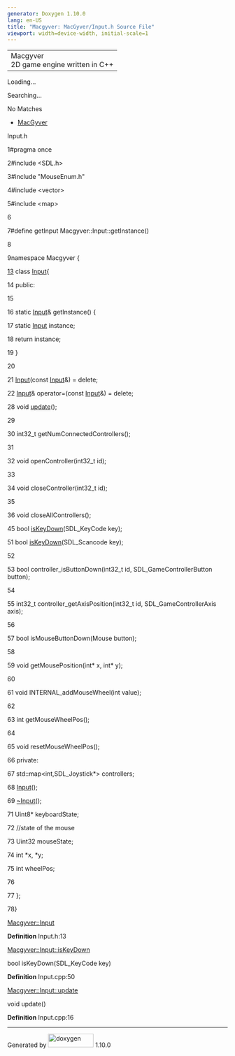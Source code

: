 ```yaml
---
generator: Doxygen 1.10.0
lang: en-US
title: "Macgyver: MacGyver/Input.h Source File"
viewport: width=device-width, initial-scale=1
---
```


<div id="top">

<div id="titlearea">

<table data-cellspacing="0" data-cellpadding="0">
<colgroup>
<col style="width: 100%" />
</colgroup>
<tbody>
<tr id="projectrow" class="odd">
<td id="projectalign"><div id="projectname">
Macgyver
</div>
<div id="projectbrief">
2D game engine written in C++
</div></td>
</tr>
</tbody>
</table>

</div>

<div id="main-nav">

</div>

<div id="MSearchSelectWindow"
onmouseover="return searchBox.OnSearchSelectShow()"
onmouseout="return searchBox.OnSearchSelectHide()"
onkeydown="return searchBox.OnSearchSelectKey(event)">

</div>

<div id="MSearchResultsWindow">

<div id="MSearchResults">

<div class="SRPage">

<div id="SRIndex">

<div id="SRResults">

</div>

<div id="Loading" class="SRStatus">

Loading...

</div>

<div id="Searching" class="SRStatus">

Searching...

</div>

<div id="NoMatches" class="SRStatus">

No Matches

</div>

</div>

</div>

</div>

</div>

<div id="nav-path" class="navpath">

- <a href="dir_e610925873bfe0bf19b07ca2b4f6d40b.html"
  class="el">MacGyver</a>

</div>

</div>

<div class="header">

<div class="headertitle">

<div class="title">

Input.h

</div>

</div>

</div>

<div class="contents">

<div class="fragment">

<div class="line">

<span id="l00001"></span><span class="lineno">
1</span><span class="preprocessor">\#pragma once</span>

</div>

<div class="line">

<span id="l00002"></span><span class="lineno">
2</span><span class="preprocessor">\#include \<SDL.h\></span>

</div>

<div class="line">

<span id="l00003"></span><span class="lineno">
3</span><span class="preprocessor">\#include "MouseEnum.h"</span>

</div>

<div class="line">

<span id="l00004"></span><span class="lineno">
4</span><span class="preprocessor">\#include \<vector\></span>

</div>

<div class="line">

<span id="l00005"></span><span class="lineno">
5</span><span class="preprocessor">\#include \<map\></span>

</div>

<div class="line">

<span id="l00006"></span><span class="lineno"> 6</span>

</div>

<div class="line">

<span id="l00007"></span><span class="lineno">
7</span><span class="preprocessor">\#define getInput
Macgyver::Input::getInstance()</span>

</div>

<div class="line">

<span id="l00008"></span><span class="lineno"> 8</span>

</div>

<div class="line">

<span id="l00009"></span><span class="lineno">
9</span><span class="keyword">namespace </span>Macgyver {

</div>

<div id="foldopen00013" class="foldopen" data-start="{" end="};">

<div class="line">

<span id="l00013"></span><span class="lineno">
<a href="class_macgyver_1_1_input.html" class="line">13</a></span>
<span class="keyword">class
</span><a href="class_macgyver_1_1_input.html" class="code hl_class">Input</a>{

</div>

<div class="line">

<span id="l00014"></span><span class="lineno"> 14</span>
<span class="keyword">public</span>:

</div>

<div class="line">

<span id="l00015"></span><span class="lineno"> 15</span>

</div>

<div class="line">

<span id="l00016"></span><span class="lineno"> 16</span>
<span class="keyword">static</span>
<a href="class_macgyver_1_1_input.html" class="code hl_class">Input</a>&
getInstance() {

</div>

<div class="line">

<span id="l00017"></span><span class="lineno"> 17</span>
<span class="keyword">static</span>
<a href="class_macgyver_1_1_input.html" class="code hl_class">Input</a>
instance;

</div>

<div class="line">

<span id="l00018"></span><span class="lineno"> 18</span>
<span class="keywordflow">return</span> instance;

</div>

<div class="line">

<span id="l00019"></span><span class="lineno"> 19</span> }

</div>

<div class="line">

<span id="l00020"></span><span class="lineno"> 20</span>

</div>

<div class="line">

<span id="l00021"></span><span class="lineno"> 21</span>
<a href="class_macgyver_1_1_input.html" class="code hl_class">Input</a>(<span class="keyword">const</span>
<a href="class_macgyver_1_1_input.html" class="code hl_class">Input</a>&)
= <span class="keyword">delete</span>;

</div>

<div class="line">

<span id="l00022"></span><span class="lineno"> 22</span>
<a href="class_macgyver_1_1_input.html" class="code hl_class">Input</a>&
operator=(<span class="keyword">const</span>
<a href="class_macgyver_1_1_input.html" class="code hl_class">Input</a>&)
= <span class="keyword">delete</span>;

</div>

<div class="line">

<span id="l00028"></span><span class="lineno"> 28</span>
<span class="keywordtype">void</span> <a
href="class_macgyver_1_1_input.html#aa7fe26710dd863d11737bf2f6de4ad05"
class="code hl_function">update</a>();

</div>

<div class="line">

<span id="l00029"></span><span class="lineno"> 29</span>

</div>

<div class="line">

<span id="l00030"></span><span class="lineno"> 30</span> int32_t
getNumConnectedControllers();

</div>

<div class="line">

<span id="l00031"></span><span class="lineno"> 31</span>

</div>

<div class="line">

<span id="l00032"></span><span class="lineno"> 32</span>
<span class="keywordtype">void</span> openController(int32_t
<span class="keywordtype">id</span>);

</div>

<div class="line">

<span id="l00033"></span><span class="lineno"> 33</span>

</div>

<div class="line">

<span id="l00034"></span><span class="lineno"> 34</span>
<span class="keywordtype">void</span> closeController(int32_t
<span class="keywordtype">id</span>);

</div>

<div class="line">

<span id="l00035"></span><span class="lineno"> 35</span>

</div>

<div class="line">

<span id="l00036"></span><span class="lineno"> 36</span>
<span class="keywordtype">void</span> closeAllControllers();

</div>

<div class="line">

<span id="l00045"></span><span class="lineno"> 45</span>
<span class="keywordtype">bool</span> <a
href="class_macgyver_1_1_input.html#a86e88130554b44ac6f32d82f6f22939e"
class="code hl_function">isKeyDown</a>(SDL_KeyCode key);

</div>

<div class="line">

<span id="l00051"></span><span class="lineno"> 51</span>
<span class="keywordtype">bool</span> <a
href="class_macgyver_1_1_input.html#a86e88130554b44ac6f32d82f6f22939e"
class="code hl_function">isKeyDown</a>(SDL_Scancode key);

</div>

<div class="line">

<span id="l00052"></span><span class="lineno"> 52</span>

</div>

<div class="line">

<span id="l00053"></span><span class="lineno"> 53</span>
<span class="keywordtype">bool</span> controller_isButtonDown(int32_t
<span class="keywordtype">id</span>, SDL_GameControllerButton button);

</div>

<div class="line">

<span id="l00054"></span><span class="lineno"> 54</span>

</div>

<div class="line">

<span id="l00055"></span><span class="lineno"> 55</span> int32_t
controller_getAxisPosition(int32_t <span class="keywordtype">id</span>,
SDL_GameControllerAxis axis);

</div>

<div class="line">

<span id="l00056"></span><span class="lineno"> 56</span>

</div>

<div class="line">

<span id="l00057"></span><span class="lineno"> 57</span>
<span class="keywordtype">bool</span> isMouseButtonDown(Mouse button);

</div>

<div class="line">

<span id="l00058"></span><span class="lineno"> 58</span>

</div>

<div class="line">

<span id="l00059"></span><span class="lineno"> 59</span>
<span class="keywordtype">void</span>
getMousePosition(<span class="keywordtype">int</span>\* x,
<span class="keywordtype">int</span>\* y);

</div>

<div class="line">

<span id="l00060"></span><span class="lineno"> 60</span>

</div>

<div class="line">

<span id="l00061"></span><span class="lineno"> 61</span>
<span class="keywordtype">void</span>
INTERNAL_addMouseWheel(<span class="keywordtype">int</span> value);

</div>

<div class="line">

<span id="l00062"></span><span class="lineno"> 62</span>

</div>

<div class="line">

<span id="l00063"></span><span class="lineno"> 63</span>
<span class="keywordtype">int</span> getMouseWheelPos();

</div>

<div class="line">

<span id="l00064"></span><span class="lineno"> 64</span>

</div>

<div class="line">

<span id="l00065"></span><span class="lineno"> 65</span>
<span class="keywordtype">void</span> resetMouseWheelPos();

</div>

<div class="line">

<span id="l00066"></span><span class="lineno"> 66</span>
<span class="keyword">private</span>:

</div>

<div class="line">

<span id="l00067"></span><span class="lineno"> 67</span>
std::map\<int,SDL_Joystick\*\> controllers;

</div>

<div class="line">

<span id="l00068"></span><span class="lineno"> 68</span>
<a href="class_macgyver_1_1_input.html" class="code hl_class">Input</a>();

</div>

<div class="line">

<span id="l00069"></span><span class="lineno"> 69</span>
<a href="class_macgyver_1_1_input.html" class="code hl_class">~Input</a>();

</div>

<div class="line">

<span id="l00071"></span><span class="lineno"> 71</span> Uint8\*
keyboardState;

</div>

<div class="line">

<span id="l00072"></span><span class="lineno"> 72</span>
<span class="comment">//state of the mouse</span>

</div>

<div class="line">

<span id="l00073"></span><span class="lineno"> 73</span> Uint32
mouseState;

</div>

<div class="line">

<span id="l00074"></span><span class="lineno"> 74</span>
<span class="keywordtype">int</span> \*x, \*y;

</div>

<div class="line">

<span id="l00075"></span><span class="lineno"> 75</span>
<span class="keywordtype">int</span> wheelPos;

</div>

<div class="line">

<span id="l00076"></span><span class="lineno"> 76</span>

</div>

<div class="line">

<span id="l00077"></span><span class="lineno"> 77</span> };

</div>

</div>

<div class="line">

<span id="l00078"></span><span class="lineno"> 78</span>}

</div>

<div id="aclass_macgyver_1_1_input_html" class="ttc">

<div class="ttname">

[Macgyver::Input](class_macgyver_1_1_input.html)

</div>

<div class="ttdef">

**Definition** Input.h:13

</div>

</div>

<div id="aclass_macgyver_1_1_input_html_a86e88130554b44ac6f32d82f6f22939e"
class="ttc">

<div class="ttname">

[Macgyver::Input::isKeyDown](class_macgyver_1_1_input.html#a86e88130554b44ac6f32d82f6f22939e)

</div>

<div class="ttdeci">

bool isKeyDown(SDL_KeyCode key)

</div>

<div class="ttdef">

**Definition** Input.cpp:50

</div>

</div>

<div id="aclass_macgyver_1_1_input_html_aa7fe26710dd863d11737bf2f6de4ad05"
class="ttc">

<div class="ttname">

[Macgyver::Input::update](class_macgyver_1_1_input.html#aa7fe26710dd863d11737bf2f6de4ad05)

</div>

<div class="ttdeci">

void update()

</div>

<div class="ttdef">

**Definition** Input.cpp:16

</div>

</div>

</div>

</div>

------------------------------------------------------------------------

<span class="small">Generated
by [<img src="doxygen.svg" class="footer" width="104" height="31"
alt="doxygen" />](https://www.doxygen.org/index.html) 1.10.0</span>
